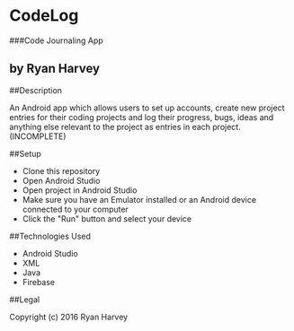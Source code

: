 # CodeLog
###Code Journaling App
## by Ryan Harvey

##Description

An Android app which allows users to set up accounts, create new project entries for their coding projects and log their progress, bugs, ideas and anything else relevant to the project as entries in each project.  (INCOMPLETE)

##Setup

* Clone this repository 
* Open Android Studio
* Open project in Android Studio
* Make sure you have an Emulator installed or an Android device connected to your computer
* Click the "Run" button and select your device

##Technologies Used
* Android Studio
* XML
* Java
* Firebase

##Legal

Copyright (c) 2016 Ryan Harvey


